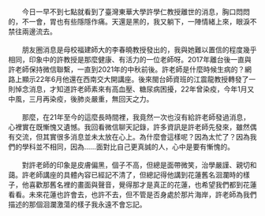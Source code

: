 <!--紀念｜洄瀾回聲：悼許學仁教授--!>

　　今日一早不到七點就看到了臺灣東華大學許學仁教授離世的消息，胸口悶悶的，不一會，胃也有些隱隱作痛。天還是黑的，我又躺下，一陣情緒上來，眼淚不禁往兩邊流去。<br><br>
  
　　朋友圈消息是母校福建師大的李春曉教授發出的，我與她難以置信的程度幾乎相同，印象中的許教授是那麼健康、有活力的一位老師呀。2017年離台後一直與許老師保持微信聯繫，一直到2021年的中秋前後。許老師是什麼時候生病的？網路上顯示22年6月他還在西南交大開講座。後來閩台師資班的江震龍教授轉發了一則悼念消息，才知道許老師素來有高血壓、糖尿病困擾，22年曾染疫，今年1月又中風，三月再染疫，後肺炎嚴重，無回天之力。<br><br>
  
　　那麼，在21年至今的這麼長時間裡，我竟然一次也沒有給許老師發過消息，心裡實在既慚愧又遺憾。我回看微信聊天記錄，許多資訊是許老師先發來，雖然偶有交流，但其實很多消息並未太放在心上。為什麼會這樣呢？因為太忙了？因為我們的學科並不相同，因為……面對比自己更真誠的人，心中是要有慚愧的。<br><br>
  
　　對許老師的印象是皮膚偏黑，個子不高，但總是面帶微笑，治學嚴謹、親切和藹。許老師講座的具體內容已經記不清了，但總記得他講到花蓮舊名洄瀾時的樣子，他喜歡那舊名裡的畫面與聲音，覺得那才是真正的花蓮，也希望我們都到花蓮看看。未來花蓮也許會去，也許不去，但不管是否身處於那片海岸，許老師為我們描述的那個洄瀾激蕩的樣子我永遠不會忘記。
